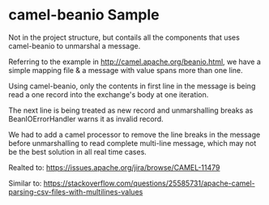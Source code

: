 # camel-beanio Sample
Not in the project structure, but contails all the components that uses camel-beanio to unmarshal a message.

Referring to the example in http://camel.apache.org/beanio.html, we have a simple mapping file & a message with value spans more than one line.

Using camel-beanio, only the contents in first line in the message is being read a one record into the exchange's body at one iteration.

The next line is being treated as new record and unmarshalling breaks as BeanIOErrorHandler warns it as invalid record.

We had to add a camel processor to remove the line breaks in the message before unmarshalling to read complete multi-line message, which may not be the best solution in all real time cases. 


Realted to: https://issues.apache.org/jira/browse/CAMEL-11479

Similar to: https://stackoverflow.com/questions/25585731/apache-camel-parsing-csv-files-with-multilines-values

